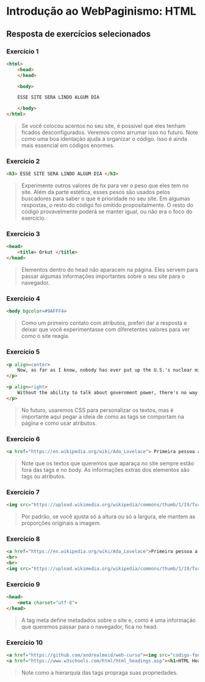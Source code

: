 # Introdução ao WebPaginismo: HTML

## Resposta de exercícios selecionados
### Exercício 1

``` html
<html>
    <head>
    </head>

    <body>

    ESSE SITE SERA LINDO ALGUM DIA

    </body>
</html>
```
> Se você colocou acentos no seu site, é possível que eles tenham ficados desconfigurados. Veremos como arrumar isso no futuro. Note como uma boa identação ajuda a organizar o código. Isso é ainda mais essencial em códigos enormes.

### Exercício 2

``` html
<h3> ESSE SITE SERA LINDO ALGUM DIA </h3>
```
> Experimente outros valores de hx para ver o peso que eles tem no site. Além da parte estética, esses pesos são usados pelos buscadores para saber o que é prioridade no seu site. Em algumas respostas, o resto do código foi omitido propositalmente. O resto do código provavelmente poderá se manter igual, ou não era o foco do exercício.

### Exercício 3

``` html
<head>
    <title> Orkut </title>
</head>
```
> Elementos dentro do head não aparacem na página. Eles servem para passar algumas informações importantes sobre o seu site para o navegador.

### Exercício 4


``` html
<body bgcolor=#9AFFF4>
```

> Como um primeiro contato com atributos, preferi dar a resposta e deixar que você experimentasse com diferetentes valores para ver como o site reagia.

### Exercício 5


``` html
<p align=center>    
    Now, as far as I know, nobody has ever put up the U.S.'s nuclear missiles on the Internet. I mean, it's not something I've heard about.    
</p>

<p align=right>    
    Without the ability to talk about government power, there's no way for citizens to make sure this power isn't being misused.    
</p>
```
> No futuro, usaremos CSS para personalizar os textos, mas é importante aqui pegar a ideia de como as tags se comportam na página e como usar atributos.


### Exercício 6

``` html
<a href="https://en.wikipedia.org/wiki/Ada_Lovelace"> Primeira pessoa a programar um computador. </a>
```
> Note que os textos que queremos que aparaça no site sempre estão fora das tags e no body. As informações extras dos elementos são tags ou atributos.

### Exercício 7

``` html
<img src="https://upload.wikimedia.org/wikipedia/commons/thumb/1/19/Turing_Plaque.jpg/800px-Turing_Plaque.jpg" height="200px">
```
> Por padrão, se você ajusta só a altura ou só a largura, ele mantem as proporções originais a imagem.

### Exercício 8

``` html
<a href="https://en.wikipedia.org/wiki/Ada_Lovelace">Primeira pessoa a programar um computador.</a>
<br>
<br>    
<img src="https://upload.wikimedia.org/wikipedia/commons/thumb/1/19/Turing_Plaque.jpg/800px-Turing_Plaque.jpg" width="200px">
```
### Exercício 9
``` html
<head>
    <meta charset="utf-8">
</head>
```
> A tag meta define metadados sobre o site e, como é uma informação que queremos passar para o navegador, fica no head.

### Exercício 10
``` html
<a href="https://github.com/andrealmeid/web-curso"><img src="codigo-fonte.png"></a>
<a href="https://www.w3schools.com/html/html_headings.asp"><h1>HTML Headings</h1></a>
```
> Note como a hierarquia das tags propraga suas propriedades.
